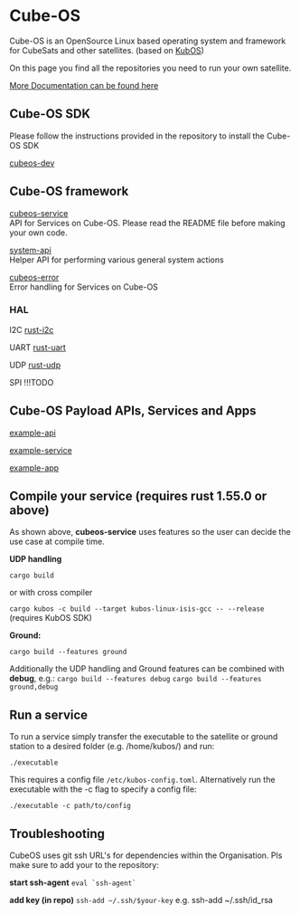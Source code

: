 <!--

## Hi there 👋

**Here are some ideas to get you started:**

🙋‍♀️ A short introduction - what is your organization all about?
🌈 Contribution guidelines - how can the community get involved?
👩‍💻 Useful resources - where can the community find your docs? Is there anything else the community should know?
🍿 Fun facts - what does your team eat for breakfast?
🧙 Remember, you can do mighty things with the power of [Markdown](https://docs.github.com/github/writing-on-github/getting-started-with-writing-and-formatting-on-github/basic-writing-and-formatting-syntax)
-->

# Cube-OS

Cube-OS is an OpenSource Linux based operating system and framework for CubeSats and other satellites. (based on [KubOS](https://github.com/kubos))

On this page you find all the repositories you need to run your own satellite.

[More Documentation can be found here](https://github.com/Cube-OS)

## Cube-OS SDK
Please follow the instructions provided in the repository to install the Cube-OS SDK

[cubeos-dev](https://github.com/Cube-OS/cubeos-dev)
<!-- *insert missing links*
 -->
## Cube-OS framework
[cubeos-service](https://github.com/Cube-OS/cubeos-service)  
API for Services on Cube-OS. Please read the README file before making your own code.  
  
[system-api](https://github.com/Cube-OS/system-api)  
Helper API for performing various general system actions

[cubeos-error](https://github.com/Cube-OS/cubeos-error)  
Error handling for Services on Cube-OS 

### HAL
I2C
[rust-i2c](https://github.com/Cube-OS/rust-i2c) 

UART
[rust-uart](https://github.com/Cube-OS/rust-uart) 

UDP
[rust-udp](https://github.com/Cube-OS/rust-udp) 

SPI
!!!TODO

<!-- *insert missing links*
 -->
## Cube-OS Payload APIs, Services and Apps
[example-api](https://github.com/Cube-OS/example-api)

[example-service](https://github.com/Cube-OS/example-service)

[example-app](https://github.com/Cube-OS/example-app)
<!-- *insert missing links* -->

## Compile your service (requires rust 1.55.0 or above)
As shown above, **cubeos-service** uses features so the user can decide the use case at compile time.

**UDP handling**

`cargo build`

or with cross compiler

`cargo kubos -c build --target kubos-linux-isis-gcc -- --release` (requires KubOS SDK)

**Ground:**

`cargo build --features ground`

Additionally the UDP handling and Ground features can be combined with **debug**, e.g.:
`cargo build --features debug`
`cargo build --features ground,debug`

## Run a service
To run a service simply transfer the executable to the satellite or ground station to a desired folder (e.g. /home/kubos/) and run:

`./executable`

This requires a config file `/etc/kubos-config.toml`. Alternatively run the executable with the -c flag to specify a config file:

`./executable -c path/to/config`

## Troubleshooting
CubeOS uses git ssh URL's for dependencies within the Organisation. Pls make sure to add your to the repository:

**start ssh-agent**
```` eval `ssh-agent` ````

**add key (in repo)**
`ssh-add ~/.ssh/$your-key`
e.g. ssh-add ~/.ssh/id_rsa
